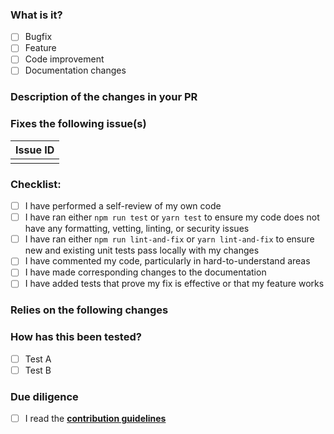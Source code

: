 <!-- Hey there. Thank you so much for improving RaccoonChessSigma, and filling out the details. Having roughly the same layout helps everyone considerably :)-->

### What is it?

- [ ] Bugfix
- [ ] Feature
- [ ] Code improvement
- [ ] Documentation changes

### Description of the changes in your PR

<!-- While bullet points are the norm in this section, feel free to write free-form text instead of a list -->

<!-- for instance:
- plays chess
- gives birth to Magnus
- take over the world
-->

### Fixes the following issue(s)

<!-- Also add any other links relevant to your change. -->

| Issue ID |
| -------- |
|          |

### Checklist:

- [ ] I have performed a self-review of my own code
- [ ] I have ran either `npm run test` or `yarn test` to ensure my code does not have any formatting, vetting, linting, or security issues
- [ ] I have ran either `npm run lint-and-fix` or `yarn lint-and-fix` to ensure new and existing unit tests pass locally with my changes
- [ ] I have commented my code, particularly in hard-to-understand areas
- [ ] I have made corresponding changes to the documentation
- [ ] I have added tests that prove my fix is effective or that my feature works

### Relies on the following changes

<!-- Delete this if it doesn't apply to you. -->

<!-- for instance:
- change1
- change2
-->

### How has this been tested?

<!-- Please describe the tests that you ran to verify your changes. Please also list any relevant details for your test configuration-->

- [ ] Test A
- [ ] Test B

### Due diligence

- [ ] I read the **[contribution guidelines](../../docs/contributing.md)**
